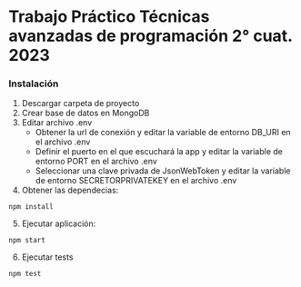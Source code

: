 # Trabajo Práctico Técnicas avanzadas de programación 2° cuat. 2023

### Instalación
1. Descargar carpeta de proyecto
2. Crear base de datos en MongoDB
3. Editar archivo .env
    - Obtener la url de conexión y editar la variable de entorno DB_URI en el archivo .env
    - Definir el puerto en el que escuchará la app y editar la variable de entorno PORT en el archivo .env
    - Seleccionar una clave privada de JsonWebToken y editar la variable de entorno SECRETORPRIVATEKEY en el archivo .env
4. Obtener las dependecias:
```
npm install
```
5. Ejecutar aplicación:
```
npm start
```
6. Ejecutar tests
```
npm test
```

